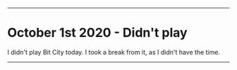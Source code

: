 
***

# October 1st 2020 - Didn't play

I didn't play Bit City today. I took a break from it, as I didn't have the time.

***
